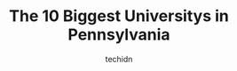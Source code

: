 ---
layout: ampstory
image: https://i0.wp.com/paketmu.com/wp-content/uploads/2023/06/shippensburg-university-0-in-pennsylvania-1686365355.jpeg?resize=640,853
author: techidn
featured: false
description: Explore the diverse University scene in Pennsylvania, home to an incredible selection of 10 establishments catering to every taste. Whether youre in search of iconic favorites or undiscover
title: The 10 Biggest Universitys in Pennsylvania
cover:
   title: The 10 Biggest Universitys in Pennsylvania
   subtitle: RICKPATE
   background: https://paketmu.com/wp-content/uploads/2023/06/shippensburg-university-0-in-pennsylvania-1686365355.jpeg

pages: 
 - layout: thirds
   top: <h1>#1 University of Pennsylvania</h1>
   bottom: "<p>The university is well located, not far away from city center so we decided to pay a visit while we were in Philadelphia. It took us around 30 minutes to walk from city h</p>"
   background: https://paketmu.com/wp-content/uploads/2023/06/shippensburg-university-1-in-pennsylvania-1686365356.jpeg
   backgroundblur: true
 - layout: thirds
   top: <h1>#2 Penn State University</h1>
   bottom: "<p>Penn State was the worst decision I could have possibly made. This institution destroyed my mental health by creating an exclusive environment for me and my roommate. We </p>"
   background: https://paketmu.com/wp-content/uploads/2023/06/shippensburg-university-2-in-pennsylvania-1686365357.jpeg
   cta:
      link: https://paketmu.com/the-10-biggest-universitys-in-pennsylvania/
      text: The 10 Biggest Universitys in Pennsylvania
 - layout: thirds
   top: <h1>#3 Indiana University of Pennsylvania</h1>
   bottom: "<p>IUP is a public University often called by its nick name Crimson Hawks. IUP is spread across 350 acres in Indiana town. Identified by Crimson and slate colors, thus unive</p>"
   background: https://paketmu.com/wp-content/uploads/2023/06/shippensburg-university-3-in-pennsylvania-1686365358.jpeg
   cta:
      link: https://paketmu.com/the-10-biggest-universitys-in-pennsylvania/
      text: The 10 Biggest Universitys in Pennsylvania
 - layout: thirds
   top: <h1>#4 Lincoln University</h1>
   bottom: "<p>1570 Baltimore Pike, Lincoln University, PA 19352, United States</p>"
   background: https://images.unsplash.com/photo-1620421680010-0766ff230392?ixlib=rb-4.0.3&ixid=MnwxMjA3fDB8MHxwaG90by1wYWdlfHx8fGVufDB8fHx8&auto=format&fit=crop&w=640&h=853&q=80
   cta:
      link: https://paketmu.com/the-10-biggest-universitys-in-pennsylvania/
      text: The 10 Biggest Universitys in Pennsylvania
 - layout: thirds
   top: <h1>#5 Bloomsburg University of Pennsylvania</h1>
   bottom: "<p>400 E 2nd St, Bloomsburg, PA 17815, United States</p>"
   background: https://images.unsplash.com/photo-1527066579998-dbbae57f45ce?ixlib=rb-4.0.3&ixid=MnwxMjA3fDB8MHxwaG90by1wYWdlfHx8fGVufDB8fHx8&auto=format&fit=crop&w=640&h=853&q=80
   cta:
      link: https://paketmu.com/the-10-biggest-universitys-in-pennsylvania/
      text: The 10 Biggest Universitys in Pennsylvania
 - layout: thirds
   top: <h1>#6 East Stroudsburg University of Pennsylvania</h1>
   bottom: "<p>200 Prospect St, East Stroudsburg, PA 18301, United States</p>"
   background: https://images.unsplash.com/photo-1510906594845-bc082582c8cc?ixlib=rb-4.0.3&ixid=MnwxMjA3fDB8MHxwaG90by1wYWdlfHx8fGVufDB8fHx8&auto=format&fit=crop&w=640&h=853&q=80
   cta:
      link: https://paketmu.com/the-10-biggest-universitys-in-pennsylvania/
      text: The 10 Biggest Universitys in Pennsylvania
 - layout: thirds
   top: <h1>#7 Penn State Harrisburg</h1>
   bottom: "<p>777 W Harrisburg Pike, Middletown, PA 17057, United States</p>"
   background: https://images.unsplash.com/photo-1567360425618-1594206637d2?ixlib=rb-4.0.3&ixid=MnwxMjA3fDB8MHxwaG90by1wYWdlfHx8fGVufDB8fHx8&auto=format&fit=crop&w=640&h=853&q=80
   cta:
      link: https://paketmu.com/the-10-biggest-universitys-in-pennsylvania/
      text: The 10 Biggest Universitys in Pennsylvania
 - layout: thirds
   middle: Continue reading...
   background: https://images.unsplash.com/photo-1561679660-d00ee1e0dc8e?ixlib=rb-4.0.3&ixid=MnwxMjA3fDB8MHxwaG90by1wYWdlfHx8fGVufDB8fHx8&auto=format&fit=crop&w=640&h=853&q=80
   cta:
      link: https://paketmu.com/the-10-biggest-universitys-in-pennsylvania/
      text: The 10 Biggest Universitys in Pennsylvania
      
---